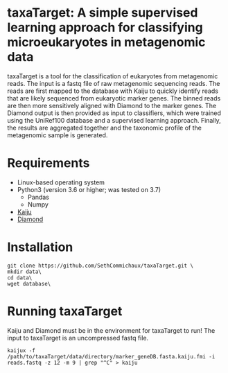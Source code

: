 # taxaTarget: A simple supervised learning approach for classifying microeukaryotes in metagenomic data
taxaTarget is a tool for the classification of eukaryotes from metagenomic reads. The input is a fastq file of raw metagenomic sequencing reads. The reads are first mapped to the database with Kaiju to quickly identify reads that are likely sequenced from eukaryotic marker genes. The binned reads are then more sensitively aligned with Diamond to the marker genes. The Diamond output is then provided as input to classifiers, which were trained using the UniRef100 database and a supervised learning approach. Finally, the results are aggregated together and the taxonomic profile of the metagenomic sample is generated.

# Requirements
* Linux-based operating system
* Python3 (version 3.6 or higher; was tested on 3.7)
  * Pandas
  * Numpy
* [Kaiju](https://github.com/bioinformatics-centre/kaiju)
* [Diamond](https://github.com/bbuchfink/diamond)
 
# Installation
```
git clone https://github.com/SethCommichaux/taxaTarget.git \
mkdir data\
cd data\
wget database\
```

# Running taxaTarget
Kaiju and Diamond must be in the environment for taxaTarget to run! The input to taxaTarget is an uncompressed fastq file.
```
kaijux -f /path/to/taxaTarget/data/directory/marker_geneDB.fasta.kaiju.fmi -i reads.fastq -z 12 -m 9 | grep "^C" > kaiju
```
